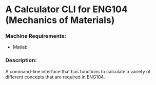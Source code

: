 # A Calculator CLI for ENG104 (Mechanics of Materials)

### Machine Requirements:
- Matlab

### Description:
A command-line interface that has functions to calculate a variety of different concepts that are required in ENG104.


